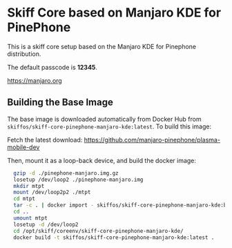 # Skiff Core based on Manjaro KDE for PinePhone

This is a skiff core setup based on the Manjaro KDE for Pinephone distribution.

The default passcode is **12345**.

https://manjaro.org

## Building the Base Image

The base image is downloaded automatically from Docker Hub from
`skiffos/skiff-core-pinephone-manjaro-kde:latest`. To build this image:

Fetch the latest download: https://github.com/manjaro-pinephone/plasma-mobile-dev

Then, mount it as a loop-back device, and build the docker image:

```sh
  gzip -d ./pinephone-manjaro.img.gz
  losetup /dev/loop2 ./pinephone-manjaro.img
  mkdir mtpt
  mount /dev/loop2p2 ./mtpt
  cd mtpt
  tar -c . | docker import - skiffos/skiff-core-pinephone-manjaro-kde:base
  cd ..
  umount mtpt
  losetup -d /dev/loop2
  cd /opt/skiff/coreenv/skiff-core-pinephone-manjaro-kde/
  docker build -t skiffos/skiff-core-pinephone-manjaro-kde:latest .
```


